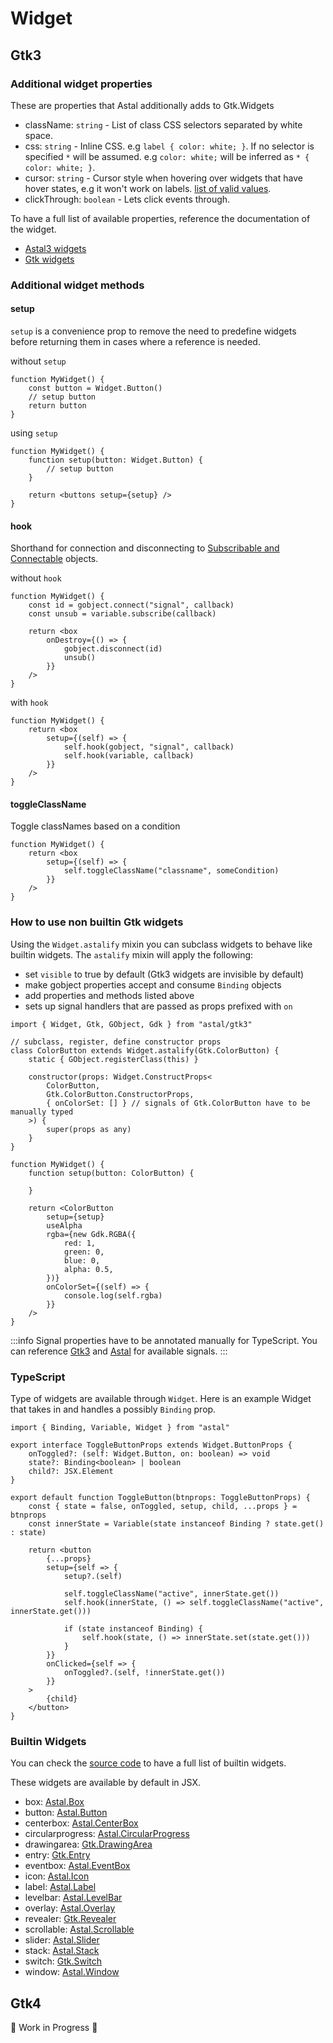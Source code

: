 # Widget

## Gtk3

### Additional widget properties

These are properties that Astal additionally adds to Gtk.Widgets

- className: `string` - List of class CSS selectors separated by white space.
- css: `string` - Inline CSS. e.g `label { color: white; }`. If no selector is specified `*` will be assumed. e.g `color: white;` will be inferred as `* { color: white; }`.
- cursor: `string` - Cursor style when hovering over widgets that have hover states, e.g it won't work on labels. [list of valid values](https://docs.gtk.org/gdk3/ctor.Cursor.new_from_name.html).
- clickThrough: `boolean` - Lets click events through.

To have a full list of available properties, reference the documentation of the widget.

- [Astal3 widgets](https://aylur.github.io/libastal/astal3/index.html#classes)
- [Gtk widgets](https://docs.gtk.org/gtk3/#classes)

### Additional widget methods

#### setup

`setup` is a convenience prop to remove the need to predefine widgets
before returning them in cases where a reference is needed.

without `setup`

```tsx
function MyWidget() {
    const button = Widget.Button()
    // setup button
    return button
}
```

using `setup`

```tsx
function MyWidget() {
    function setup(button: Widget.Button) {
        // setup button
    }

    return <buttons setup={setup} />
}
```

#### hook

Shorthand for connection and disconnecting to [Subscribable and Connectable](./binding#subscribable-and-connectable-interface) objects.

without `hook`

```tsx
function MyWidget() {
    const id = gobject.connect("signal", callback)
    const unsub = variable.subscribe(callback)

    return <box
        onDestroy={() => {
            gobject.disconnect(id)
            unsub()
        }}
    />
}
```

with `hook`

```tsx
function MyWidget() {
    return <box
        setup={(self) => {
            self.hook(gobject, "signal", callback)
            self.hook(variable, callback)
        }}
    />
}
```

#### toggleClassName

Toggle classNames based on a condition

```tsx
function MyWidget() {
    return <box
        setup={(self) => {
            self.toggleClassName("classname", someCondition)
        }}
    />
}
```

### How to use non builtin Gtk widgets

Using the `Widget.astalify` mixin you can subclass widgets
to behave like builtin widgets.
The `astalify` mixin will apply the following:

- set `visible` to true by default (Gtk3 widgets are invisible by default)
- make gobject properties accept and consume `Binding` objects
- add properties and methods listed above
- sets up signal handlers that are passed as props prefixed with `on`

```tsx
import { Widget, Gtk, GObject, Gdk } from "astal/gtk3"

// subclass, register, define constructor props
class ColorButton extends Widget.astalify(Gtk.ColorButton) {
    static { GObject.registerClass(this) }

    constructor(props: Widget.ConstructProps<
        ColorButton,
        Gtk.ColorButton.ConstructorProps,
        { onColorSet: [] } // signals of Gtk.ColorButton have to be manually typed
    >) {
        super(props as any)
    }
}

function MyWidget() {
    function setup(button: ColorButton) {

    }

    return <ColorButton
        setup={setup}
        useAlpha
        rgba={new Gdk.RGBA({
            red: 1,
            green: 0,
            blue: 0,
            alpha: 0.5,
        })}
        onColorSet={(self) => {
            console.log(self.rgba)
        }}
    />
}
```

:::info
Signal properties have to be annotated manually for TypeScript.
You can reference [Gtk3](https://gjs-docs.gnome.org/gtk30~3.0/)
and [Astal](https://aylur.github.io/libastal/index.html#classes) for available signals.
:::

### TypeScript

Type of widgets are available through `Widget`.
Here is an example Widget that takes in and handles a possibly `Binding` prop.

```tsx
import { Binding, Variable, Widget } from "astal"

export interface ToggleButtonProps extends Widget.ButtonProps {
    onToggled?: (self: Widget.Button, on: boolean) => void
    state?: Binding<boolean> | boolean
    child?: JSX.Element
}

export default function ToggleButton(btnprops: ToggleButtonProps) {
    const { state = false, onToggled, setup, child, ...props } = btnprops
    const innerState = Variable(state instanceof Binding ? state.get() : state)

    return <button
        {...props}
        setup={self => {
            setup?.(self)

            self.toggleClassName("active", innerState.get())
            self.hook(innerState, () => self.toggleClassName("active", innerState.get()))

            if (state instanceof Binding) {
                self.hook(state, () => innerState.set(state.get()))
            }
        }}
        onClicked={self => {
            onToggled?.(self, !innerState.get())
        }}
    >
        {child}
    </button>
}
```

### Builtin Widgets

You can check the [source code](https://github.com/aylur/astal/blob/main/lang/gjs/src/gtk3/index.ts) to have a full list of builtin widgets.

These widgets are available by default in JSX.

- box: [Astal.Box](https://aylur.github.io/libastal/class.Box.html)
- button: [Astal.Button](https://aylur.github.io/libastal/class.Button.html)
- centerbox: [Astal.CenterBox](https://aylur.github.io/libastal/class.CenterBox.html)
- circularprogress: [Astal.CircularProgress](https://aylur.github.io/libastal/class.CircularProgress.html)
- drawingarea: [Gtk.DrawingArea](https://docs.gtk.org/gtk3/class.DrawingArea.html)
- entry: [Gtk.Entry](https://docs.gtk.org/gtk3/class.Entry.html)
- eventbox: [Astal.EventBox](https://aylur.github.io/libastal/class.EventBox.html)
- icon: [Astal.Icon](https://aylur.github.io/libastal/class.Icon.html)
- label: [Astal.Label](https://aylur.github.io/libastal/class.Label.html)
- levelbar: [Astal.LevelBar](https://aylur.github.io/libastal/class.LevelBar.html)
- overlay: [Astal.Overlay](https://aylur.github.io/libastal/class.Overlay.html)
- revealer: [Gtk.Revealer](https://docs.gtk.org/gtk3/class.Revealer.html)
- scrollable: [Astal.Scrollable](https://aylur.github.io/libastal/class.Scrollable.html)
- slider: [Astal.Slider](https://aylur.github.io/libastal/class.Slider.html)
- stack: [Astal.Stack](https://aylur.github.io/libastal/class.Stack.html)
- switch: [Gtk.Switch](https://docs.gtk.org/gtk3/class.Switch.html)
- window: [Astal.Window](https://aylur.github.io/libastal/class.Window.html)

## Gtk4

🚧 Work in Progress 🚧
